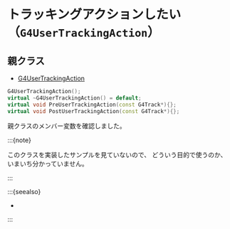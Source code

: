# トラッキングアクションしたい（``G4UserTrackingAction``）

## 親クラス

- [G4UserTrackingAction](https://geant4.kek.jp/Reference/11.2.0/classG4UserTrackingAction.html)

```cpp
G4UserTrackingAction();
virtual ~G4UserTrackingAction() = default;
virtual void PreUserTrackingAction(const G4Track*){};
virtual void PostUserTrackingAction(const G4Track*){};
```

親クラスのメンバー変数を確認しました。

:::{note}

このクラスを実装したサンプルを見ていないので、
どういう目的で使うのか、いまいち分かっていません。

:::

:::{seealso}

- [](./geant4-track.md)

:::

